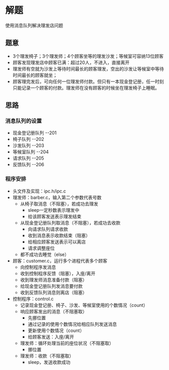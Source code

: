 # 解题
使用消息队列解决理发店问题

## 题意
- 3个理发椅子；3个理发师；4个顾客坐等的理发沙发；等候室可容纳13位顾客
- 顾客发现理发店中顾客已满：超过20人，不进入，直接离开
- 理发师有空就为沙发上等待时间最长的顾客理发，空出的沙发让等候室中等待时间最长的顾客就坐；
- 顾客理完发后，可向任何一位理发师付款。但只有一本现金登记册，任一时刻只能记录一个顾客的付款。理发师在没有顾客的时候坐在理发椅子上睡眠。

## 思路
### 消息队列的设置
- 现金登记册队列 --201
- 椅子队列 --202
- 沙发队列 --203
- 等候室队列 --204
- 请求队列 --205
- 反馈队列 --206


### 程序安排
- 头文件及实现：ipc.h/ipc.c
- 理发师：barber.c，输入第二个参数代表号数
    + 从椅子取消息（不阻塞），若成功去理发
        * sleep一定秒数表示理发中
        * 给该顾客发送表示理发结束
    + 从现金登记册队列取消息（不阻塞），若成功去收款
        * 向请求队列请求收款
        * 收到消息表示收款结束（阻塞）
        * 给相应顾客发送表示可以离店
        * 请求调整座位
    + 都不成功去睡觉（else）
- 顾客：customer.c，运行多个进程代表多个顾客
    + 向控制程序发消息
    + 收到控制程序反馈（阻塞），入座/离开
    + 收到理发师消息准备付款（阻塞）
    + 给现金登记册队列发消息要付款
    + 收到反馈队列消息则离店（阻塞）
- 控制程序：control.c
    + 记录现金登记册、椅子、沙发、等候室使用的个数情况（count）
    + 响应顾客发出的消息（不阻塞取）
        * 先挪位置
        * 通过记录的使用个数情况给相应队列发送消息
        * 更新使用个数情况（count）
        * 给顾客发送：入座/离开
    + 理发师：循环处理当前的座位状况（不阻塞取）
        * 挪位置
    + 理发师：收款（不阻塞取）
        * sleep，发送收款成功
